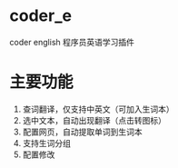 # coder_e

coder english 程序员英语学习插件

# 主要功能

1. 查词翻译，仅支持中英文（可加入生词本）
2. 选中文本，自动出现翻译（点击转图标）
3. 配置网页，自动提取单词到生词本
4. 支持生词分组
5. 配置修改
